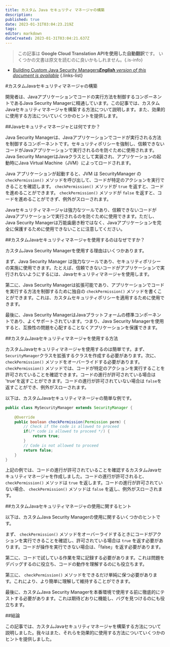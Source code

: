 ```yaml
---
title: カスタム Java セキュリティ マネージャの構築
description: 
published: true
date: 2023-01-31T03:04:23.219Z
tags: 
editor: markdown
dateCreated: 2023-01-31T03:04:21.637Z
---
```


> この記事は **Google Cloud Translation APIを使用した自動翻訳**です。
いくつかの文書は原文を読むのに良いかもしれません。{.is-info}
- [Building Custom Java Security Managers***English** version of this document is available*](/en/Knowledge-base/Java/building-custom-java-security-managers)
{.links-list}



#カスタムJavaセキュリティマネージャの構築

開発者は、Javaアプリケーションでコードの実行方法を制御するコンポーネントであるJava Security Managerに精通しています。この記事では、カスタムJavaセキュリティマネージャを構築する方法について説明します。また、効果的に使用する方法についていくつかのヒントを提供します。

##Javaセキュリティマネージャとは何ですか？

Java Security Managerは、Javaアプリケーションでコードが実行される方法を制御するコンポーネントです。セキュリティポリシーを強制し、信頼できないコードがJavaアプリケーションで実行されるのを防ぐために使用されます。 Java Security ManagerはJavaクラスとして実装され、アプリケーションの起動時にJava Virtual Machine（JVM）によってロードされます。

Java アプリケーションが起動すると、JVM は SecurityManager の `checkPermission()` メソッドを呼び出して、コードが特定のアクションを実行できることを確認します。 `checkPermission()` メソッドが `true` を返すと、コードを進めることができます。 `checkPermission()` メソッドが `false` を返すと、コードを進めることができず、例外がスローされます。

Javaセキュリティマネージャは強力なツールであり、信頼できないコードがJavaアプリケーションで実行されるのを防ぐために使用できます。ただし、Java Security Managerは万能歯磨き粉ではなく、Javaアプリケーションを完全に保護するために使用できないことに注意してください。

##カスタムJavaセキュリティマネージャを使用するのはなぜですか？

カスタムJava Security Managerを使用する理由はいくつかあります。

まず、Java Security Manager は強力なツールであり、セキュリティポリシーの実施に使用できます。たとえば、信頼できないコードがアプリケーションで実行されないようにするには、Javaセキュリティマネージャを使用します。

第二に、Java Security Managerは拡張可能であり、アプリケーションでコードを実行する方法を制御するために独自の `checkPermission()` メソッドを書くことができます。これは、カスタムセキュリティポリシーを適用するために使用できます。

最後に、Java Security ManagerはJavaプラットフォームの標準コンポーネントであり、よくサポートされています。つまり、Java Security Managerを使用すると、互換性の問題を心配することなくアプリケーションを保護できます。

##カスタムJavaセキュリティマネージャを使用する方法

カスタムJavaセキュリティマネージャを使用するのは簡単です。まず、`SecurityManager`クラスを拡張するクラスを作成する必要があります。次に、 `checkPermission()` メソッドをオーバーライドする必要があります。 `checkPermission()` メソッドでは、コードが特定のアクションを実行することを許可されていることを確認できます。コードの進行が許可されている場合は 'true'を返すことができます。コードの進行が許可されていない場合は `false`を返すことができ、例外がスローされます。

以下は、カスタムJavaセキュリティマネージャの簡単な例です。

```java
public class MySecurityManager extends SecurityManager {
    
    @Override
    public boolean checkPermission(Permission perm) {
        // Check if the code is allowed to proceed
        if(/* code is allowed to proceed */) {
            return true;
        }
        // Code is not allowed to proceed
        return false;
    }
}
```

上記の例では、コードの進行が許可されていることを確認するカスタムJavaセキュリティマネージャを作成しました。コードの進行が許可されると、 `checkPermission()` メソッドは `true` を返します。コードの進行が許可されていない場合、 `checkPermission()` メソッドは `false` を返し、例外がスローされます。

##カスタムJavaセキュリティマネージャの使用に関するヒント

以下は、カスタムJava Security Managerの使用に関するいくつかのヒントです。

まず、 `checkPermission()` メソッドをオーバーライドするときにコードがアクションを実行できることを確認し、許可されている場合は `true` を返す必要があります。コードが操作を実行できない場合は、「false」を返す必要があります。

第二に、コードで試している作業を常に記録する必要があります。これは問題をデバッグするのに役立ち、コードの動作を理解するのにも役立ちます。

第三に、 `checkPermission()` メソッドをできるだけ単純に保つ必要があります。これにより、より簡単に理解して維持することができます。

最後に、カスタムJava Security Managerを本番環境で使用する前に徹底的にテストする必要があります。これは期待どおりに機能し、バグを見つけるのにも役立ちます。

##結論

この記事では、カスタムJavaセキュリティマネージャを構築する方法について説明しました。我々はまた、それらを効果的に使用する方法についていくつかのヒントを提供しました。